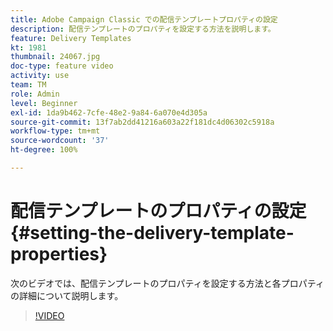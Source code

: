 ```yaml
---
title: Adobe Campaign Classic での配信テンプレートプロパティの設定
description: 配信テンプレートのプロパティを設定する方法を説明します。
feature: Delivery Templates
kt: 1981
thumbnail: 24067.jpg
doc-type: feature video
activity: use
team: TM
role: Admin
level: Beginner
exl-id: 1da9b462-7cfe-48e2-9a84-6a070e4d305a
source-git-commit: 13f7ab2dd41216a603a22f181dc4d06302c5918a
workflow-type: tm+mt
source-wordcount: '37'
ht-degree: 100%

---
```


# 配信テンプレートのプロパティの設定 {#setting-the-delivery-template-properties}

次のビデオでは、配信テンプレートのプロパティを設定する方法と各プロパティの詳細について説明します。

>[!VIDEO](https://video.tv.adobe.com/v/24067?quality=12&learn=on)
